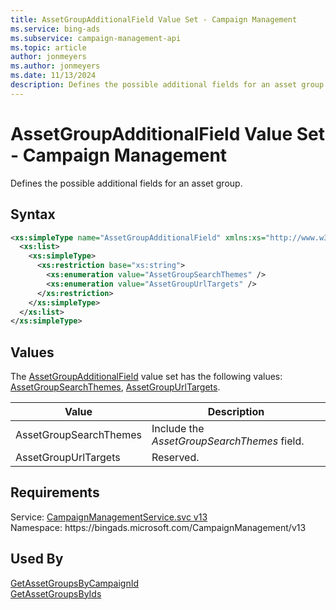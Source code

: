 ```yaml
---
title: AssetGroupAdditionalField Value Set - Campaign Management
ms.service: bing-ads
ms.subservice: campaign-management-api
ms.topic: article
author: jonmeyers
ms.author: jonmeyers
ms.date: 11/13/2024
description: Defines the possible additional fields for an asset group.
---
```

# AssetGroupAdditionalField Value Set - Campaign Management
Defines the possible additional fields for an asset group.

## Syntax
```xml
<xs:simpleType name="AssetGroupAdditionalField" xmlns:xs="http://www.w3.org/2001/XMLSchema">
  <xs:list>
    <xs:simpleType>
      <xs:restriction base="xs:string">
        <xs:enumeration value="AssetGroupSearchThemes" />
        <xs:enumeration value="AssetGroupUrlTargets" />
      </xs:restriction>
    </xs:simpleType>
  </xs:list>
</xs:simpleType>
```

## <a name="values"></a>Values

The [AssetGroupAdditionalField](assetgroupadditionalfield.md) value set has the following values: [AssetGroupSearchThemes](#assetgroupsearchthemes), [AssetGroupUrlTargets](#assetgroupurltargets).

|Value|Description|
|-----------|---------------|
|<a name="assetgroupsearchthemes"></a>AssetGroupSearchThemes|Include the *AssetGroupSearchThemes* field.|
|<a name="assetgroupurltargets"></a>AssetGroupUrlTargets|Reserved.|

## Requirements
Service: [CampaignManagementService.svc v13](https://campaign.api.bingads.microsoft.com/Api/Advertiser/CampaignManagement/v13/CampaignManagementService.svc)  
Namespace: https\://bingads.microsoft.com/CampaignManagement/v13  

## Used By
[GetAssetGroupsByCampaignId](getassetgroupsbycampaignid.md)  
[GetAssetGroupsByIds](getassetgroupsbyids.md)  
